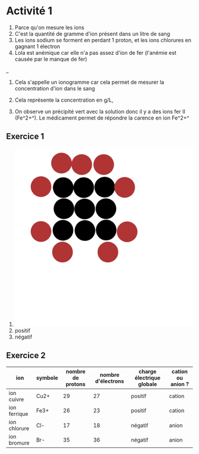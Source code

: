 # Activité 1

1) Parce qu'on mesure les ions
2) C'est la quantité de gramme d'ion présent dans un litre de sang
3) Les ions sodium se forment en perdant 1 proton, et les ions chlorures en gagnant 1 électron
4) Lola est anémique car elle n'a pas assez d'ion de fer (l'anémie est causée par le manque de fer)

_

1) Cela s'appelle un ionogramme car cela permet de mesurer la concentration d'ion dans le sang
2) Cela représente la concentration en g/L, 

2) On observe un précipité vert avec la solution donc il y a des ions fer II (Fe^2+^). Le médicament permet de répondre la carence en ion Fe^2+^



## Exercice 1

1. ![](../../assets/noscans/chimie/atome-jsp.png)
2. positif
3. négatif

## Exercice 2

| ion          | symbole | nombre de protons | nombre d'électrons | charge électrique globale | cation ou anion ? |
|--------------|---------|-------------------|--------------------|---------------------------|-------------------|
| ion cuivre   | Cu2+    | 29                | 27                 | positif                   | cation            |
| ion ferrique | Fe3+    | 26                | 23                 | positif                   | cation            |
| ion chlorure | Cl-     | 17                | 18                 | négatif                   | anion             |
| ion bromure  | Br-     | 35                | 36                 | négatif                   | anion             |

